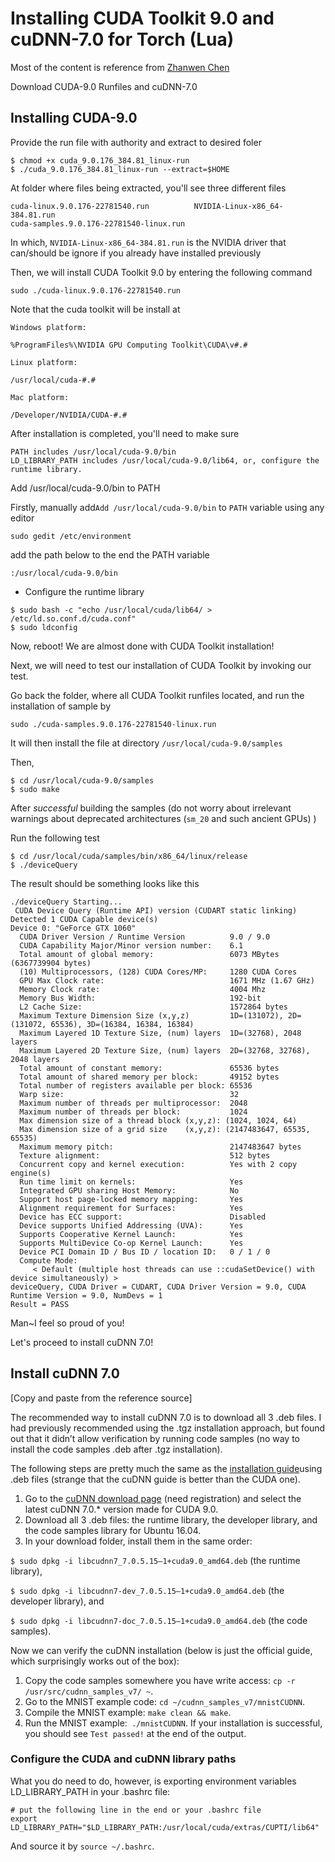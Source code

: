 # Installing CUDA Toolkit 9.0 and cuDNN-7.0 for Torch (Lua)

Most of the content is reference from [Zhanwen Chen](https://medium.com/@zhanwenchen/install-cuda-and-cudnn-for-tensorflow-gpu-on-ubuntu-79306e4ac04e)

Download CUDA-9.0 Runfiles and cuDNN-7.0

## Installing CUDA-9.0

Provide the run file with authority and extract to desired foler
```
$ chmod +x cuda_9.0.176_384.81_linux-run
$ ./cuda_9.0.176_384.81_linux-run --extract=$HOME
```

At folder where files being extracted, you'll see three different files
```
cuda-linux.9.0.176-22781540.run          NVIDIA-Linux-x86_64-384.81.run
cuda-samples.9.0.176-22781540-linux.run
```
In which, ```NVIDIA-Linux-x86_64-384.81.run``` is the NVIDIA driver that can/should be ignore if you already have installed previously

Then, we will install CUDA Toolkit 9.0 by entering the following command
```
sudo ./cuda-linux.9.0.176-22781540.run 
```

Note that the cuda toolkit will be install at
```
Windows platform:

%ProgramFiles%\NVIDIA GPU Computing Toolkit\CUDA\v#.#

Linux platform:

/usr/local/cuda-#.#

Mac platform:

/Developer/NVIDIA/CUDA-#.#
```

After installation is completed, you'll need to make sure
```
PATH includes /usr/local/cuda-9.0/bin
LD_LIBRARY_PATH includes /usr/local/cuda-9.0/lib64, or, configure the runtime library.
```

Add /usr/local/cuda-9.0/bin to PATH

Firstly, manually add```Add /usr/local/cuda-9.0/bin``` to ```PATH``` variable using any editor

```
sudo gedit /etc/environment
```
add the path below to the end the PATH variable
```
:/usr/local/cuda-9.0/bin
```

* Configure the runtime library
```
$ sudo bash -c "echo /usr/local/cuda/lib64/ > /etc/ld.so.conf.d/cuda.conf"
$ sudo ldconfig
```

Now, reboot! We are almost done with CUDA Toolkit installation!

Next, we will need to test our installation of CUDA Toolkit by invoking our test.

Go back the folder, where all CUDA Toolkit runfiles located, and run the installation of sample by

```
sudo ./cuda-samples.9.0.176-22781540-linux.run
```

It will then install the file at directory ```/usr/local/cuda-9.0/samples```

Then,

```
$ cd /usr/local/cuda-9.0/samples
$ sudo make
```

After *successful* building the samples (do not worry about irrelevant warnings about deprecated architectures (`sm_20` and such ancient GPUs) )

Run the following test

```
$ cd /usr/local/cuda/samples/bin/x86_64/linux/release
$ ./deviceQuery
```

The result should be something looks like this

```
./deviceQuery Starting...
 CUDA Device Query (Runtime API) version (CUDART static linking)
Detected 1 CUDA Capable device(s)
Device 0: "GeForce GTX 1060"
  CUDA Driver Version / Runtime Version          9.0 / 9.0
  CUDA Capability Major/Minor version number:    6.1
  Total amount of global memory:                 6073 MBytes (6367739904 bytes)
  (10) Multiprocessors, (128) CUDA Cores/MP:     1280 CUDA Cores
  GPU Max Clock rate:                            1671 MHz (1.67 GHz)
  Memory Clock rate:                             4004 Mhz
  Memory Bus Width:                              192-bit
  L2 Cache Size:                                 1572864 bytes
  Maximum Texture Dimension Size (x,y,z)         1D=(131072), 2D=(131072, 65536), 3D=(16384, 16384, 16384)
  Maximum Layered 1D Texture Size, (num) layers  1D=(32768), 2048 layers
  Maximum Layered 2D Texture Size, (num) layers  2D=(32768, 32768), 2048 layers
  Total amount of constant memory:               65536 bytes
  Total amount of shared memory per block:       49152 bytes
  Total number of registers available per block: 65536
  Warp size:                                     32
  Maximum number of threads per multiprocessor:  2048
  Maximum number of threads per block:           1024
  Max dimension size of a thread block (x,y,z): (1024, 1024, 64)
  Max dimension size of a grid size    (x,y,z): (2147483647, 65535, 65535)
  Maximum memory pitch:                          2147483647 bytes
  Texture alignment:                             512 bytes
  Concurrent copy and kernel execution:          Yes with 2 copy engine(s)
  Run time limit on kernels:                     Yes
  Integrated GPU sharing Host Memory:            No
  Support host page-locked memory mapping:       Yes
  Alignment requirement for Surfaces:            Yes
  Device has ECC support:                        Disabled
  Device supports Unified Addressing (UVA):      Yes
  Supports Cooperative Kernel Launch:            Yes
  Supports MultiDevice Co-op Kernel Launch:      Yes
  Device PCI Domain ID / Bus ID / location ID:   0 / 1 / 0
  Compute Mode:
     < Default (multiple host threads can use ::cudaSetDevice() with device simultaneously) >
deviceQuery, CUDA Driver = CUDART, CUDA Driver Version = 9.0, CUDA Runtime Version = 9.0, NumDevs = 1
Result = PASS
```

Man~I feel so proud of you! 

Let's proceed to install cuDNN 7.0!

## Install cuDNN 7.0

[Copy and paste from the reference source]

The recommended way to install cuDNN 7.0 is to download all 3 .deb files. I had previously recommended using the .tgz installation approach, but found out that it didn’t allow verification by running code samples (no way to install the code samples .deb after .tgz installation).

The following steps are pretty much the same as the [installation guide](http://developer.download.nvidia.com/compute/machine-learning/cudnn/secure/v7.0.5/prod/Doc/cuDNN-Installation-Guide.pdf?MkhwIqyyLy9kGXxFq3sH3U09Fc7IIOhABICkOgXkQDchRcfJMI5F5sofrxStnIgGnEVThgKmHA8kYTAcHbHims2ytyFLanRlXyzXZpPYqfd8c7WFRu3uVLSiXUMSTp_EySt_YRsrS415WSIPIBEMsDrRqXzrBJXgTUmRr0K1ybOKh915WBlXlu1YZpbq83KzmA)using .deb files (strange that the cuDNN guide is better than the CUDA one).

1. Go to the [cuDNN download page](https://developer.nvidia.com/rdp/cudnn-download) (need registration) and select the latest cuDNN 7.0.* version made for CUDA 9.0.
2. Download all 3 .deb files: the runtime library, the developer library, and the code samples library for Ubuntu 16.04.
3. In your download folder, install them in the same order:

`$ sudo dpkg -i libcudnn7_7.0.5.15–1+cuda9.0_amd64.deb` (the runtime library),

`$ sudo dpkg -i libcudnn7-dev_7.0.5.15–1+cuda9.0_amd64.deb` (the developer library), and

`$ sudo dpkg -i libcudnn7-doc_7.0.5.15–1+cuda9.0_amd64.deb` (the code samples).

Now we can verify the cuDNN installation (below is just the official guide, which surprisingly works out of the box):

1. Copy the code samples somewhere you have write access: `cp -r /usr/src/cudnn_samples_v7/ ~`.
2. Go to the MNIST example code: `cd ~/cudnn_samples_v7/mnistCUDNN`.
3. Compile the MNIST example: `make clean && make`.
4. Run the MNIST example:` ./mnistCUDNN`. If your installation is successful, you should see `Test passed!` at the end of the output.

### Configure the CUDA and cuDNN library paths

What you do need to do, however, is exporting environment variables LD_LIBRARY_PATH in your .bashrc file:

```
# put the following line in the end or your .bashrc file
export LD_LIBRARY_PATH="$LD_LIBRARY_PATH:/usr/local/cuda/extras/CUPTI/lib64"
```

And source it by `source ~/.bashrc`.